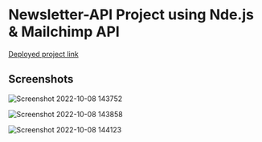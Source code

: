 
# Newsletter-API Project using Nde.js & Mailchimp API

[Deployed project link](https://newsltr-mailchimp-api.herokuapp.com/)

## Screenshots 

![Screenshot 2022-10-08 143752](https://user-images.githubusercontent.com/96445392/194700005-e60262c2-eab8-42c7-913c-71f85844a640.png)


![Screenshot 2022-10-08 143858](https://user-images.githubusercontent.com/96445392/194700013-e4b77ec2-bbcc-43bc-9bef-247bc4e933ae.png)


![Screenshot 2022-10-08 144123](https://user-images.githubusercontent.com/96445392/194700025-124b215d-6d52-43da-9e24-0dbd77a3df4f.png)
